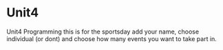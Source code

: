 # Unit4
Unit4 Programming
this is for the sportsday
add your name, choose individual (or dont) and choose how many events you want to take part in.
